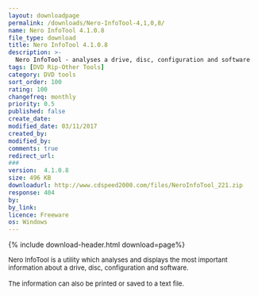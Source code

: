 ```yaml
---
layout: downloadpage
permalink: /downloads/Nero-InfoTool-4,1,0,8/
name: Nero InfoTool 4.1.0.8
file_type: download
title: Nero InfoTool 4.1.0.8
description: >-
  Nero InfoTool - analyses a drive, disc, configuration and software
tags: [DVD Rip-Other Tools]
category: DVD tools
sort_order: 100
rating: 100
changefreq: monthly
priority: 0.5
published: false
create_date: 
modified_date: 03/11/2017
created_by: 
modified_by: 
comments: true
redirect_url: 
### 
version:  4.1.0.8
size: 496 KB
downloadurl: http://www.cdspeed2000.com/files/NeroInfoTool_221.zip
response: 404
by: 
by_link: 
licence: Freeware
os: Windows
---
```


{% include download-header.html download=page%}

<p style="fix-download-text !important">
<p><font size="2"><p>Nero InfoTool is a utility which analyses and displays the most important information about a drive, disc, configuration and software. <br />
<br />
The information can also be printed or saved to a text file.</p>
<!-- google_ad_section_end -->
<p>&#160;</p>
<div class="celltext_big">&#160;</div></p></p>
